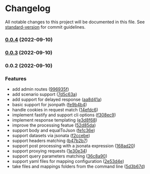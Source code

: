 # Changelog

All notable changes to this project will be documented in this file. See [standard-version](https://github.com/conventional-changelog/standard-version) for commit guidelines.

### [0.0.4](https://gitlab.com/bn3t/dream-mock-server/compare/0.0.2...0.0.4) (2022-09-10)

### [0.0.3](https://gitlab.com/bn3t/dream-mock-server/compare/0.0.2...0.0.3) (2022-09-10)

### 0.0.2 (2022-09-10)


### Features

* add admin routes ([996935f](https://gitlab.com/bn3t/dream-mock-server/commit/996935f31838ea9de1d038d13aebe857b0316f13))
* add scenario support ([7d5c63a](https://gitlab.com/bn3t/dream-mock-server/commit/7d5c63a21082826c82ddac016970cfb4515cc782))
* add support for delayed response ([aa8d41a](https://gitlab.com/bn3t/dream-mock-server/commit/aa8d41a621adbef9c58cfb5a3d27906a985b1597))
* basic support for jsonpath ([fe9b4b4](https://gitlab.com/bn3t/dream-mock-server/commit/fe9b4b44361adde525091f674f1d41caeed8da35))
* handle cookies in request match ([14efdc6](https://gitlab.com/bn3t/dream-mock-server/commit/14efdc67d3c0b21b13b80c32034bb2e33224a816))
* implement fastify and support cli options ([f308ec9](https://gitlab.com/bn3t/dream-mock-server/commit/f308ec9f421ff0a3b3f3ad866d194819d274474b))
* implement response templating ([e3d8f68](https://gitlab.com/bn3t/dream-mock-server/commit/e3d8f68b09e02a30fc470e8d0165c710bfdd6f4b))
* improve the processing featue ([52d85da](https://gitlab.com/bn3t/dream-mock-server/commit/52d85daaf7abb776937aeac565c890b53aa649c6))
* support body and equalToJson ([fe1c36e](https://gitlab.com/bn3t/dream-mock-server/commit/fe1c36e4f478670a9af7f10718b601e74282ac49))
* support datasets via jsonata ([f2ccebe](https://gitlab.com/bn3t/dream-mock-server/commit/f2ccebea8b1f9e7fd39e95d19dda1160676b0ccc))
* support headers matching ([b47b2b7](https://gitlab.com/bn3t/dream-mock-server/commit/b47b2b77ebb6e1fa7cf585c9d47378c81ea8a733))
* support post processing with a jsonata expression ([168ad20](https://gitlab.com/bn3t/dream-mock-server/commit/168ad202f3ac9a740afffa494610534dfa820169))
* support proxying requests ([1e30e34](https://gitlab.com/bn3t/dream-mock-server/commit/1e30e3413a879a95e1f773625df18fdb1d95a152))
* support query parameters matching ([36c8a90](https://gitlab.com/bn3t/dream-mock-server/commit/36c8a9036c74e599263663a886f656adc20589f2))
* support yaml files for mapping configuration ([2e53d4e](https://gitlab.com/bn3t/dream-mock-server/commit/2e53d4ec5302235b6072411c86a710ce048eb0ee))
* take files and mappings folders from the command line ([5d3b67d](https://gitlab.com/bn3t/dream-mock-server/commit/5d3b67d389e1673ddb6223aaa932a8a09b441a0d))
